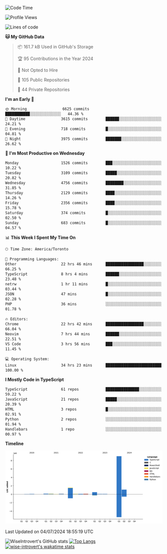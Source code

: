 <!--START_SECTION:waka-->
![Code Time](http://img.shields.io/badge/Code%20Time-1%2C847%20hrs%2019%20mins-blue)

![Profile Views](http://img.shields.io/badge/Profile%20Views-0-blue)

![Lines of code](https://img.shields.io/badge/From%20Hello%20World%20I%27ve%20Written-12.9%20million%20lines%20of%20code-blue)

**🐱 My GitHub Data** 

> 📦 161.7 kB Used in GitHub's Storage 
 > 
> 🏆 95 Contributions in the Year 2024
 > 
> 🚫 Not Opted to Hire
 > 
> 📜 105 Public Repositories 
 > 
> 🔑 44 Private Repositories 
 > 
**I'm an Early 🐤** 

```text
🌞 Morning                6625 commits        ███████████░░░░░░░░░░░░░░   44.36 % 
🌆 Daytime                3615 commits        ██████░░░░░░░░░░░░░░░░░░░   24.21 % 
🌃 Evening                718 commits         █░░░░░░░░░░░░░░░░░░░░░░░░   04.81 % 
🌙 Night                  3975 commits        ███████░░░░░░░░░░░░░░░░░░   26.62 % 
```
📅 **I'm Most Productive on Wednesday** 

```text
Monday                   1526 commits        ███░░░░░░░░░░░░░░░░░░░░░░   10.22 % 
Tuesday                  3109 commits        █████░░░░░░░░░░░░░░░░░░░░   20.82 % 
Wednesday                4756 commits        ████████░░░░░░░░░░░░░░░░░   31.85 % 
Thursday                 2129 commits        ████░░░░░░░░░░░░░░░░░░░░░   14.26 % 
Friday                   2356 commits        ████░░░░░░░░░░░░░░░░░░░░░   15.78 % 
Saturday                 374 commits         █░░░░░░░░░░░░░░░░░░░░░░░░   02.50 % 
Sunday                   683 commits         █░░░░░░░░░░░░░░░░░░░░░░░░   04.57 % 
```


📊 **This Week I Spent My Time On** 

```text
🕑︎ Time Zone: America/Toronto

💬 Programming Languages: 
Other                    22 hrs 46 mins      █████████████████░░░░░░░░   66.25 % 
TypeScript               8 hrs 4 mins        ██████░░░░░░░░░░░░░░░░░░░   23.48 % 
netrw                    1 hr 11 mins        █░░░░░░░░░░░░░░░░░░░░░░░░   03.44 % 
JSON                     47 mins             █░░░░░░░░░░░░░░░░░░░░░░░░   02.28 % 
PHP                      36 mins             ░░░░░░░░░░░░░░░░░░░░░░░░░   01.78 % 

🔥 Editors: 
Chrome                   22 hrs 42 mins      █████████████████░░░░░░░░   66.04 % 
Neovim                   7 hrs 44 mins       ██████░░░░░░░░░░░░░░░░░░░   22.51 % 
VS Code                  3 hrs 56 mins       ███░░░░░░░░░░░░░░░░░░░░░░   11.45 % 

💻 Operating System: 
Linux                    34 hrs 23 mins      █████████████████████████   100.00 % 
```

**I Mostly Code in TypeScript** 

```text
TypeScript               61 repos            ███████████████░░░░░░░░░░   59.22 % 
JavaScript               21 repos            █████░░░░░░░░░░░░░░░░░░░░   20.39 % 
HTML                     3 repos             █░░░░░░░░░░░░░░░░░░░░░░░░   02.91 % 
Python                   2 repos             ░░░░░░░░░░░░░░░░░░░░░░░░░   01.94 % 
Handlebars               1 repo              ░░░░░░░░░░░░░░░░░░░░░░░░░   00.97 % 
```



**Timeline**

![Lines of Code chart](https://raw.githubusercontent.com/wise-introvert/wise-introvert/master/assets/bar_graph.png)


 Last Updated on 04/07/2024 18:55:19 UTC
<!--END_SECTION:waka-->

![WiseIntrovert's GitHub stats](https://github-readme-stats.vercel.app/api?username=wise-introvert&count_private=true&show_icons=true)
[![Top Langs](https://github-readme-stats.vercel.app/api/top-langs/?username=wise-introvert&langs_count=10)](https://github.com/anuraghazra/github-readme-stats)
[![wise-introvert's wakatime stats](https://github-readme-stats.vercel.app/api/wakatime?username=wiseintrovert)](https://github.com/anuraghazra/github-readme-stats)

